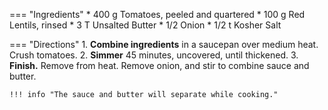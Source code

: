 === "Ingredients"
    * 400 g Tomatoes, peeled and quartered
    * 100 g Red Lentils, rinsed
    * 3 T Unsalted Butter
    * 1/2 Onion
    * 1/2 t Kosher Salt

=== "Directions"
    1. **Combine ingredients** in a saucepan over medium heat. Crush tomatoes.
    2. **Simmer** 45 minutes, uncovered, until thickened.
    3. **Finish.** Remove from heat. Remove onion, and stir to combine sauce and butter.

    !!! info "The sauce and butter will separate while cooking."

[^hazan]: {{ cite.hazan_italian_cooking }}
